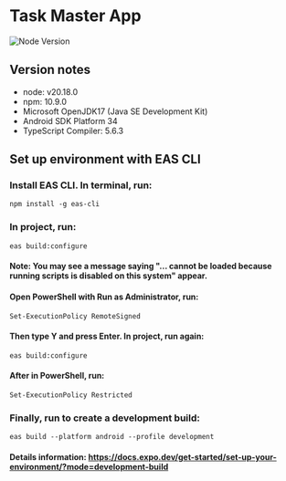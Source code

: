 # Task Master App
![Node Version](https://img.shields.io/github/package-json/v/shair2048/task-master)


## Version notes

- node: v20.18.0
- npm: 10.9.0
- Microsoft OpenJDK17 (Java SE Development Kit)
- Android SDK Platform 34
- TypeScript Compiler: 5.6.3

## Set up environment with EAS CLI

### Install EAS CLI. In terminal, run:

    npm install -g eas-cli

### In project, run:

    eas build:configure

#### Note: You may see a message saying "... cannot be loaded because running scripts is disabled on this system" appear.

#### Open PowerShell with Run as Administrator, run:

    Set-ExecutionPolicy RemoteSigned

#### Then type Y and press Enter. In project, run again:

    eas build:configure

#### After in PowerShell, run:

    Set-ExecutionPolicy Restricted

### Finally, run to create a development build:

    eas build --platform android --profile development

#### Details information: https://docs.expo.dev/get-started/set-up-your-environment/?mode=development-build
